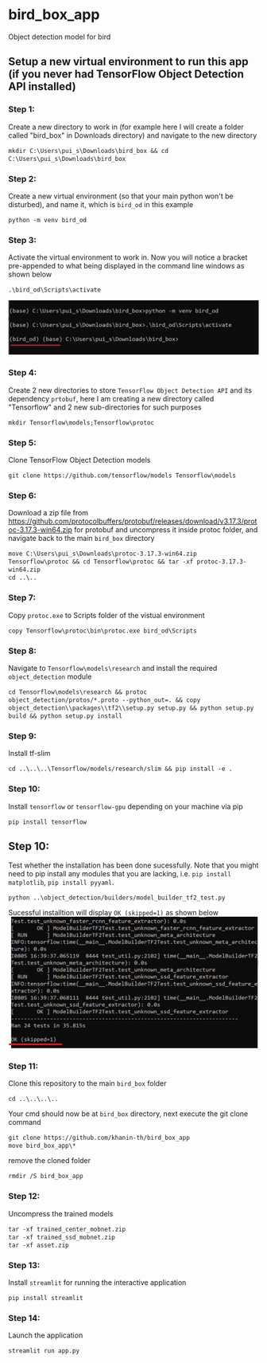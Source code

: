 # bird_box_app
Object detection model for bird

## Setup a new virtual environment to run this app (if you never had TensorFlow Object Detection API installed)
### Step 1: 
Create a new directory to work in (for example here I will create a folder called "bird_box" in Downloads directory) and navigate to the new directory <br>
```
mkdir C:\Users\pui_s\Downloads\bird_box && cd C:\Users\pui_s\Downloads\bird_box
```

### Step 2:
Create a new virtual environment (so that your main python won't be disturbed), and name it, which is `bird_od` in this example
```
python -m venv bird_od
```

### Step 3:
Activate the virtual environment to work in. Now you will notice a bracket pre-appended to what being displayed in the command line windows as shown below
```
.\bird_od\Scripts\activate
```

![cmd1](img/cmd1.png)

### Step 4:
Create 2 new directories to store `TensorFlow Object Detection API` and its dependency `prtobuf`, here I am creating a new directory called "Tensorflow" and 2 new sub-directories for such purposes
```
mkdir Tensorflow\models;Tensorflow\protoc
```

### Step 5:
Clone TensorFlow Object Detection models
```
git clone https://github.com/tensorflow/models Tensorflow\models
```

### Step 6:
Download a zip file from https://github.com/protocolbuffers/protobuf/releases/download/v3.17.3/protoc-3.17.3-win64.zip for protobuf and uncompress it inside protoc folder, and navigate back to the main `bird_box` directory
```
move C:\Users\pui_s\Downloads\protoc-3.17.3-win64.zip Tensorflow\protoc && cd Tensorflow\protoc && tar -xf protoc-3.17.3-win64.zip
cd ..\..
```

### Step 7:
Copy `protoc.exe` to Scripts folder of the vistual environment
```
copy Tensorflow\protoc\bin\protoc.exe bird_od\Scripts
```

### Step 8:
Navigate to `Tensorflow\models\research` and install the required `object_detection` module
```
cd Tensorflow\models\research && protoc object_detection/protos/*.proto --python_out=. && copy object_detection\\packages\\tf2\\setup.py setup.py && python setup.py build && python setup.py install
```

### Step 9:
Install tf-slim
```
cd ..\..\..\Tensorflow/models/research/slim && pip install -e .
```

### Step 10:
Install `tensorflow` or `tensorflow-gpu` depending on your machine via pip
```
pip install tensorflow
```

## Step 10:
Test whether the installation has been done sucessfully. Note that you might need to pip install any modules that you are lacking, i.e. `pip install matplotlib`, `pip install pyyaml`.
```
python ..\object_detection/builders/model_builder_tf2_test.py
```

Sucessful installtion will display `OK (skipped=1)` as shown below
![sucessful installtion](img/cmd2.png)


### Step 11:
Clone this repository to the main `bird_box` folder
```
cd ..\..\..\..
```
Your cmd should now be at `bird_box` directory, next execute the git clone command
```
git clone https://github.com/khanin-th/bird_box_app
move bird_box_app\* 
```

remove the cloned folder
```
rmdir /S bird_box_app
```

### Step 12:
Uncompress the trained models
```
tar -xf trained_center_mobnet.zip
tar -xf trained_ssd_mobnet.zip
tar -xf asset.zip
```

### Step 13:
Install `streamlit` for running the interactive application
```
pip install streamlit
```

### Step 14:
Launch the application
```
streamlit run app.py
```

